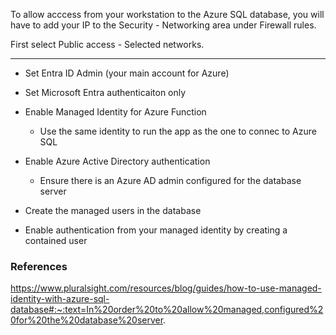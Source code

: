 To allow acccess from your workstation to the Azure SQL database, you will have to add your IP to the Security - Networking area under Firewall rules.

First select Public access - Selected networks.

---
- Set Entra ID Admin (your main account for Azure)
- Set Microsoft Entra authenticaiton only
- Enable Managed Identity for Azure Function
  - Use the same identity to run the app as the one to connec to Azure SQL
 


- Enable Azure Active Directory authentication
  - Ensure there is an Azure AD admin configured for the database server
- Create the managed users in the database
- Enable authentication from your managed identity by creating a contained user


















### References
https://www.pluralsight.com/resources/blog/guides/how-to-use-managed-identity-with-azure-sql-database#:~:text=In%20order%20to%20allow%20managed,configured%20for%20the%20database%20server.